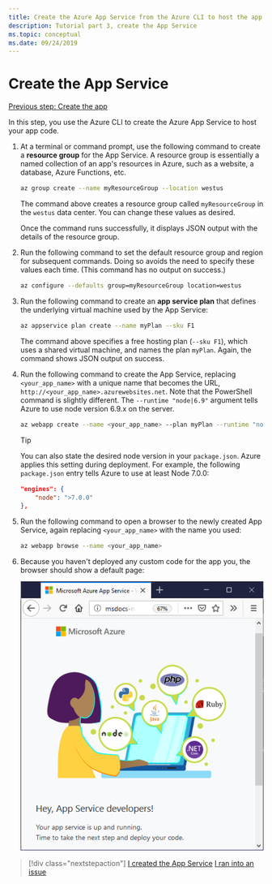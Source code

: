 ```yaml
---
title: Create the Azure App Service from the Azure CLI to host the app
description: Tutorial part 3, create the App Service
ms.topic: conceptual
ms.date: 09/24/2019
---
```


# Create the App Service

[Previous step: Create the app](tutorial-vscode-azure-cli-node-02.md)

In this step, you use the Azure CLI to create the Azure App Service to host your app code.

1. At a terminal or command prompt, use the following command to create a **resource group** for the App Service. A resource group is essentially a named collection of an app's resources in Azure, such as a website, a database, Azure Functions, etc.

    ```bash
    az group create --name myResourceGroup --location westus
    ```

    The command above creates a resource group called `myResourceGroup` in the `westus` data center. You can change these values as desired.

    Once the command runs successfully, it displays JSON output with the details of the resource group.

1. Run the following command to set the default resource group and region for subsequent commands. Doing so avoids the need to specify these values each time. (This command has no output on success.)

    ```bash
    az configure --defaults group=myResourceGroup location=westus
    ```

1. Run the following command to create an **app service plan** that defines the underlying virtual machine used by the App Service:

    ```bash
    az appservice plan create --name myPlan --sku F1
    ```

    The command above specifies a free hosting plan (`--sku F1`), which uses a shared virtual machine, and names the plan `myPlan`. Again, the command shows JSON output on success.

1. Run the following command to create the App Service, replacing `<your_app_name>` with a unique name that becomes the URL, `http://<your_app_name>.azurewebsites.net`. Note that the PowerShell command is slightly different. The `--runtime "node|6.9"` argument tells Azure to use node version 6.9.x on the server.

    ```bash
    az webapp create --name <your_app_name> --plan myPlan --runtime "node|6.9"
    ```

    > [!TIP]
    > You can also state the desired node version in your `package.json`. Azure applies this setting during deployment. For example, the following `package.json` entry tells Azure to use at least Node 7.0.0:
    >
    > ``` json
    > "engines": {
    >     "node": ">7.0.0"
    > },
    > ```

1. Run the following command to open a browser to the newly created App Service, again replacing `<your_app_name>` with the name you used:

    ```bash
    az webapp browse --name <your_app_name>
    ```

1. Because you haven't deployed any custom code for the app you, the browser should show a default page:

    ![Default App Service page](media/azure-cli/azure-default-page.png)

> [!div class="nextstepaction"]
> [I created the App Service](tutorial-vscode-azure-cli-node-04.md) [I ran into an issue](https://www.research.net/r/PWZWZ52?tutorial=node-deployment&step=create-website)

